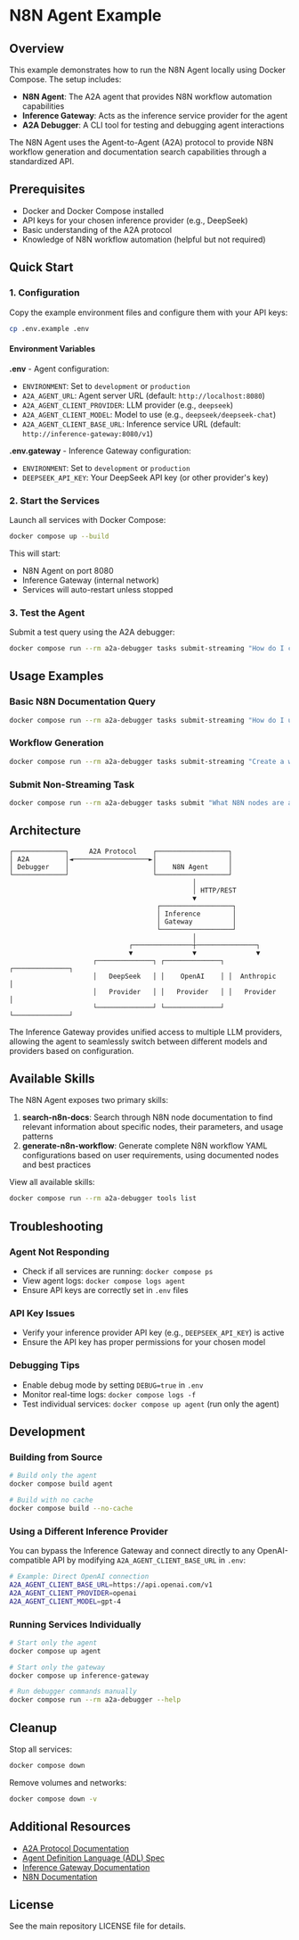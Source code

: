 # N8N Agent Example

## Overview

This example demonstrates how to run the N8N Agent locally using Docker Compose. The setup includes:

- **N8N Agent**: The A2A agent that provides N8N workflow automation capabilities
- **Inference Gateway**: Acts as the inference service provider for the agent
- **A2A Debugger**: A CLI tool for testing and debugging agent interactions

The N8N Agent uses the Agent-to-Agent (A2A) protocol to provide N8N workflow generation and documentation search capabilities through a standardized API.

## Prerequisites

- Docker and Docker Compose installed
- API keys for your chosen inference provider (e.g., DeepSeek)
- Basic understanding of the A2A protocol
- Knowledge of N8N workflow automation (helpful but not required)

## Quick Start

### 1. Configuration

Copy the example environment files and configure them with your API keys:

```bash
cp .env.example .env
```

#### Environment Variables

**.env** - Agent configuration:
- `ENVIRONMENT`: Set to `development` or `production`
- `A2A_AGENT_URL`: Agent server URL (default: `http://localhost:8080`)
- `A2A_AGENT_CLIENT_PROVIDER`: LLM provider (e.g., `deepseek`)
- `A2A_AGENT_CLIENT_MODEL`: Model to use (e.g., `deepseek/deepseek-chat`)
- `A2A_AGENT_CLIENT_BASE_URL`: Inference service URL (default: `http://inference-gateway:8080/v1`)

**.env.gateway** - Inference Gateway configuration:
- `ENVIRONMENT`: Set to `development` or `production`
- `DEEPSEEK_API_KEY`: Your DeepSeek API key (or other provider's key)

### 2. Start the Services

Launch all services with Docker Compose:

```bash
docker compose up --build
```

This will start:
- N8N Agent on port 8080
- Inference Gateway (internal network)
- Services will auto-restart unless stopped

### 3. Test the Agent

Submit a test query using the A2A debugger:

```bash
docker compose run --rm a2a-debugger tasks submit-streaming "How do I create an email campaign in n8n?"
```

## Usage Examples

### Basic N8N Documentation Query
```bash
docker compose run --rm a2a-debugger tasks submit-streaming "How do I use the HTTP Request node?"
```

### Workflow Generation
```bash
docker compose run --rm a2a-debugger tasks submit-streaming "Create a workflow that sends Slack notifications when new emails arrive"
```

### Submit Non-Streaming Task
```bash
docker compose run --rm a2a-debugger tasks submit "What N8N nodes are available for database operations?"
```

## Architecture

```
┌─────────────┐     A2A Protocol    ┌──────────────────┐
│ A2A         │◄───────────────────►│                  │
│ Debugger    │                     │    N8N Agent     │
└─────────────┘                     └──────────────────┘
                                              │
                                              │ HTTP/REST
                                              ▼
                                     ┌──────────────────┐
                                     │ Inference        │
                                     │ Gateway          │
                                     └──────────────────┘
                                              │
                              ┌───────────────┼───────────────┐
                              ▼               ▼               ▼
                     ┌──────────────┐ ┌──────────────┐ ┌──────────────┐
                     │   DeepSeek   │ │    OpenAI    │ │  Anthropic   │
                     │   Provider   │ │   Provider   │ │   Provider   │
                     └──────────────┘ └──────────────┘ └──────────────┘
```

The Inference Gateway provides unified access to multiple LLM providers, allowing the agent to seamlessly switch between different models and providers based on configuration.

## Available Skills

The N8N Agent exposes two primary skills:

1. **search-n8n-docs**: Search through N8N node documentation to find relevant information about specific nodes, their parameters, and usage patterns
2. **generate-n8n-workflow**: Generate complete N8N workflow YAML configurations based on user requirements, using documented nodes and best practices

View all available skills:
```bash
docker compose run --rm a2a-debugger tools list
```

## Troubleshooting

### Agent Not Responding
- Check if all services are running: `docker compose ps`
- View agent logs: `docker compose logs agent`
- Ensure API keys are correctly set in `.env` files

### API Key Issues
- Verify your inference provider API key (e.g., `DEEPSEEK_API_KEY`) is active
- Ensure the API key has proper permissions for your chosen model

### Debugging Tips
- Enable debug mode by setting `DEBUG=true` in `.env`
- Monitor real-time logs: `docker compose logs -f`
- Test individual services: `docker compose up agent` (run only the agent)

## Development

### Building from Source
```bash
# Build only the agent
docker compose build agent

# Build with no cache
docker compose build --no-cache
```

### Using a Different Inference Provider
You can bypass the Inference Gateway and connect directly to any OpenAI-compatible API by modifying `A2A_AGENT_CLIENT_BASE_URL` in `.env`:

```bash
# Example: Direct OpenAI connection
A2A_AGENT_CLIENT_BASE_URL=https://api.openai.com/v1
A2A_AGENT_CLIENT_PROVIDER=openai
A2A_AGENT_CLIENT_MODEL=gpt-4
```

### Running Services Individually
```bash
# Start only the agent
docker compose up agent

# Start only the gateway
docker compose up inference-gateway

# Run debugger commands manually
docker compose run --rm a2a-debugger --help
```

## Cleanup

Stop all services:
```bash
docker compose down
```

Remove volumes and networks:
```bash
docker compose down -v
```

## Additional Resources

- [A2A Protocol Documentation](https://github.com/inference-gateway/adk)
- [Agent Definition Language (ADL) Spec](https://github.com/inference-gateway/adl)
- [Inference Gateway Documentation](https://github.com/inference-gateway/inference-gateway)
- [N8N Documentation](https://docs.n8n.io/)

## License

See the main repository LICENSE file for details.